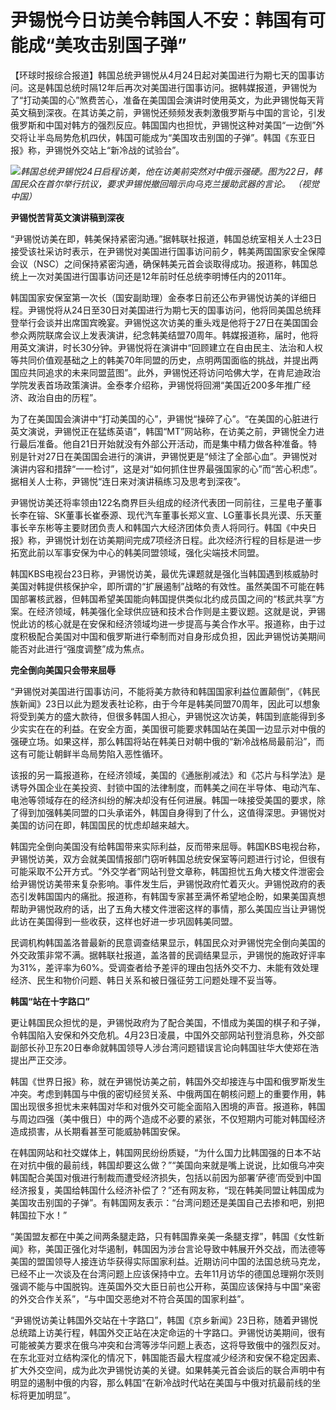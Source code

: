 # 尹锡悦今日访美令韩国人不安：韩国有可能成“美攻击别国子弹”

【环球时报综合报道】韩国总统尹锡悦从4月24日起对美国进行为期七天的国事访问。这是韩国总统时隔12年后再次对美国进行国事访问。据韩媒报道，尹锡悦为了“打动美国的心”煞费苦心，准备在美国国会演讲时使用英文，为此尹锡悦每天背英文稿到深夜。在其访美之前，尹锡悦还频频发表刺激俄罗斯与中国的言论，引发俄罗斯和中国对韩方的强烈反应。韩国国内也担忧，尹锡悦这种对美国“一边倒”外交将让半岛局势危机四伏，韩国可能成为“美国攻击别国的子弹”。韩国《东亚日报》称，尹锡悦外交站上“新冷战的试验台”。

![](https://inews.gtimg.com/om_bt/OzfqFs6_vtX_rDhjVTnn1tVWFbg6ynSxRuc9NhXegefdMAA/1000)_韩国总统尹锡悦24日启程访美，他在访美前突然对中俄示强硬。图为22日，韩国民众在首尔举行抗议，要求尹锡悦撤回暗示向乌克兰援助武器的言论。
（视觉中国）_

**尹锡悦苦背英文演讲稿到深夜**

“尹锡悦访美在即，韩美保持紧密沟通。”据韩联社报道，韩国总统室相关人士23日接受该社采访时表示，在尹锡悦对美国进行国事访问前夕，韩美两国国家安全保障会议（NSC）之间保持紧密沟通，确保韩美元首会谈取得成功。报道称，韩国总统上一次对美国进行国事访问还是12年前时任总统李明博任内的2011年。

韩国国家安保室第一次长（国安副助理）金泰孝日前还公布尹锡悦访美的详细日程。尹锡悦将从24日至30日对美国进行为期七天的国事访问，他将同美国总统拜登举行会谈并出席国宾晚宴。尹锡悦这次访美的重头戏是他将于27日在美国国会参众两院联席会议上发表演讲，纪念韩美结盟70周年。韩媒报道称，届时，他将用英文演讲，时长30分钟。尹锡悦将在演讲中“回顾建立在自由民主、法治和人权等共同价值观基础之上的韩美70年同盟的历史，点明两国面临的挑战，并提出两国应共同追求的未来同盟蓝图”。此外，尹锡悦还将访问哈佛大学，在肯尼迪政治学院发表首场政策演讲。金泰孝介绍称，尹锡悦将回溯“美国近200多年推广经济、政治自由的历程”。

为了在美国国会演讲中“打动美国的心”，尹锡悦“操碎了心”。“在美国的心脏进行英文演说，尹锡悦正在猛练英语”，韩国“MT”网站称，在访美之前，尹锡悦全力进行最后准备。他自21日开始就没有外部公开活动，而是集中精力做各种准备。特别是针对27日在美国国会进行的演讲，尹锡悦更是“倾注了全部心血”。尹锡悦对演讲内容和措辞“一一检讨”，这是对“如何抓住世界最强国家的心”而“苦心积虑”。据相关人士称，尹锡悦“连日来对演讲稿练习及思考到深夜”。

尹锡悦访美还将率领由122名商界巨头组成的经济代表团一同前往，三星电子董事长李在镕、SK董事长崔泰源、现代汽车董事长郑义宣、LG董事长具光谟、乐天董事长辛东彬等主要财团负责人和韩国六大经济团体负责人将同行。韩国《中央日报》称，尹锡悦计划在访美期间完成7项经济日程。此次经济行程的目标是进一步拓宽此前以军事安保为中心的韩美同盟领域，强化尖端技术同盟。

韩国KBS电视台23日称，尹锡悦访美，最优先课题就是强化当韩国遇到核威胁时美国对韩提供核保护伞，即所谓的“扩展遏制”战略的有效性。虽然美国不可能在韩国部署核武器，但韩国希望美国能向韩国提供类似北约成员国之间的“核武共享”方案。在经济领域，韩美强化全球供应链和技术合作则是主要议题。这就是说，尹锡悦此访的核心就是在安保和经济领域均进一步提高与美合作水平。报道称，由于过度积极配合美国对中国和俄罗斯进行牵制而对自身形成负担，因此尹锡悦访美期间能否对此进行“强度调整”成为焦点。

**完全倒向美国只会带来屈辱**

“尹锡悦对美国进行国事访问，不能将美方款待和韩国国家利益位置颠倒”，《韩民族新闻》23日以此为题发表社论称，由于今年是韩美同盟70周年，因此可以想象将受到美方的盛大款待，但很多韩国人担心，尹锡悦这次访美，韩国到底能得到多少实实在在的利益。在安全方面，美国很可能要求韩国站在美国一边显示对中俄的强硬立场。如果这样，那么韩国将站在韩美日对朝中俄的“新冷战格局最前沿”，而这有可能让朝鲜半岛局势陷入恶性循环。

该报的另一篇报道称，在经济领域，美国的《通胀削减法》和《芯片与科学法》是诱导外国企业在美投资、封锁中国的法律制度，而韩美之间在半导体、电动汽车、电池等领域存在的经济纠纷的解决却没有任何进展。韩国一味接受美国的要求，除了得到加强韩美同盟的口头承诺外，韩国自身得到了什么，这值得深思。尹锡悦对美国的访问在即，韩国国民的忧虑却越来越大。

韩国完全倒向美国没有给韩国带来实际利益，反而带来屈辱。韩国KBS电视台称，尹锡悦访美，双方会就美国情报部门窃听韩国总统安保室等问题进行讨论，但很有可能采取不公开方式。“外交学者”网站刊登文章称，韩国担忧五角大楼文件泄密会给尹锡悦访美带来复杂影响。事件发生后，尹锡悦政府忙着灭火。尹锡悦政府的表态引发韩国国内的痛批。报道称，有韩国专家甚至满怀希望地企盼，如果美国真想帮助尹锡悦政府的话，出了五角大楼文件泄密这样的事情，那么美国应当让尹锡悦此访在美国得到一些收获，这样也好进一步巩固韩美同盟。

民调机构韩国盖洛普最新的民意调查结果显示，韩国民众对尹锡悦完全倒向美国的外交政策非常不满。据韩联社报道，盖洛普的民调结果显示，尹锡悦的施政好评率为31%，差评率为60%。受调查者给予差评的理由包括外交不力、未能有效处理经济、民生和物价问题、韩日关系和被日强征劳工问题处理不妥当等。

**韩国“站在十字路口”**

更让韩国民众担忧的是，尹锡悦政府为了配合美国，不惜成为美国的棋子和子弹，令韩国陷入安保和外交危机。4月23日凌晨，中国外交部网站刊登消息称，外交部副部长孙卫东20日奉命就韩国领导人涉台湾问题错误言论向韩国驻华大使郑在浩提出严正交涉。

韩国《世界日报》称，就在尹锡悦访美之前，韩国外交却接连与中国和俄罗斯发生冲突。考虑到韩国与中俄的密切经贸关系、中俄两国在朝核问题上的重要作用，韩国出现很多担忧未来韩国对华和对俄外交可能全面陷入困境的声音。报道称，韩国与周边四强（美中俄日）中的两个造成不必要的紧张，不仅短期内可能对韩国经济造成损害，从长期看甚至可能威胁韩国安保。

在韩国网站和社交媒体上，韩国网民纷纷质疑，“为什么国力比韩国强的日本不站在对抗中俄的最前线，韩国却要这么做？”“美国向来就是嘴上说说，比如俄乌冲突韩国配合美国对俄进行制裁而遭受经济损失，包括以前因为部署‘萨德’而受到中国经济报复，美国给韩国什么经济补偿了？”还有网友称，“现在韩美同盟让韩国成为美国攻击别国的子弹”。有韩国网友表示：“台湾问题还是美国自己去掺和吧，别把韩国拉下水！”

“美国盟友都在中美之间两条腿走路，只有韩国靠亲美一条腿支撑”，韩国《女性新闻》称，美国正强化对华遏制，韩国因为涉台言论导致中韩展开外交战，而法德等美国的盟国领导人接连访华获得实际国家利益。近期访问中国的法国总统马克龙，已经不止一次谈及在台湾问题上应该保持中立。去年11月访华的德国总理朔尔茨则强调不能与中国脱钩。连英国外交大臣日前也公开称，英国应该保持与中国“亲密的外交合作关系”，“与中国交恶绝对不符合英国的国家利益”。

“尹锡悦访美让韩国外交站在十字路口”，韩国《京乡新闻》23日称，随着尹锡悦总统踏上访美行程，韩国外交正站在决定命运的十字路口。尹锡悦访美期间，很有可能被美方要求在俄乌冲突和台湾等涉华问题上表态，这将导致俄中的强烈反对。在东北亚对立结构深化的情况下，韩国能否最大程度减少经济和安保不稳定因素、扩大外交空间，成为此次尹锡悦访美的关键。如果韩美元首会谈后的联合声明中有明显的遏制中俄的内容，那么韩国“在新冷战时代站在美国与中俄对抗最前线的坐标将更加明显”。

